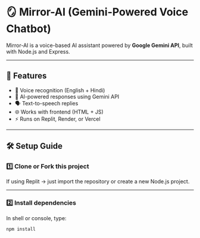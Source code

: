 # 🪞 Mirror-AI (Gemini-Powered Voice Chatbot)

Mirror-AI is a voice-based AI assistant powered by **Google Gemini API**, built with Node.js and Express.

---

## 🚀 Features
- 🎤 Voice recognition (English + Hindi)
- 🤖 AI-powered responses using Gemini API
- 🗣️ Text-to-speech replies
- 🌐 Works with frontend (HTML + JS)
- ⚡ Runs on Replit, Render, or Vercel

---

## 🛠️ Setup Guide

### 1️⃣ Clone or Fork this project
If using Replit → just import the repository or create a new Node.js project.

---

### 2️⃣ Install dependencies
In shell or console, type:
```bash
npm install
